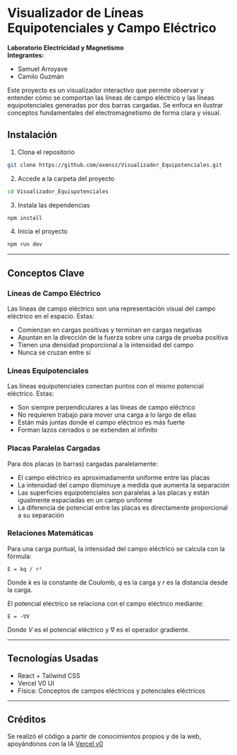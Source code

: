 # Visualizador de Líneas Equipotenciales y Campo Eléctrico

**Laboratorio Electricidad y Magnetismo**  
**Integrantes:**  
- Samuel Arroyave  
- Camilo Guzmán

Este proyecto es un visualizador interactivo que permite observar y entender cómo se comportan las líneas de campo eléctrico y las líneas equipotenciales generadas por dos barras cargadas. Se enfoca en ilustrar conceptos fundamentales del electromagnetismo de forma clara y visual.


## Instalación

1. Clona el repositorio
```bash
git clone https://github.com/axensz/Visualizador_Equipotenciales.git
```

2. Accede a la carpeta del proyecto
```bash
cd Visualizador_Equispotenciales
```

3. Instala las dependencias
```bash
npm install
```

4. Inicia el proyecto
```bash
npm run dev
```
   
---

## Conceptos Clave

### Líneas de Campo Eléctrico  
Las líneas de campo eléctrico son una representación visual del campo eléctrico en el espacio. Estas:

- Comienzan en cargas positivas y terminan en cargas negativas  
- Apuntan en la dirección de la fuerza sobre una carga de prueba positiva  
- Tienen una densidad proporcional a la intensidad del campo  
- Nunca se cruzan entre sí  

### Líneas Equipotenciales  
Las líneas equipotenciales conectan puntos con el mismo potencial eléctrico. Estas:

- Son siempre perpendiculares a las líneas de campo eléctrico  
- No requieren trabajo para mover una carga a lo largo de ellas  
- Están más juntas donde el campo eléctrico es más fuerte  
- Forman lazos cerrados o se extienden al infinito  

### Placas Paralelas Cargadas  
Para dos placas (o barras) cargadas paralelamente:

- El campo eléctrico es aproximadamente uniforme entre las placas  
- La intensidad del campo disminuye a medida que aumenta la separación  
- Las superficies equipotenciales son paralelas a las placas y están igualmente espaciadas en un campo uniforme  
- La diferencia de potencial entre las placas es directamente proporcional a su separación  

### Relaciones Matemáticas  
Para una carga puntual, la intensidad del campo eléctrico se calcula con la fórmula:  

```
E = kq / r²
```

Donde *k* es la constante de Coulomb, *q* es la carga y *r* es la distancia desde la carga.  

El potencial eléctrico se relaciona con el campo eléctrico mediante:  

```
E = -∇V
```

Donde *V* es el potencial eléctrico y ∇ es el operador gradiente.  

---

## Tecnologías Usadas

- React + Tailwind CSS  
- Vercel V0 UI  
- Física: Conceptos de campos eléctricos y potenciales eléctricos  

---

## Créditos

Se realizó el código a partir de conocimientos propios y de la web, apoyándonos con la IA [Vercel v0](https://v0.dev)
